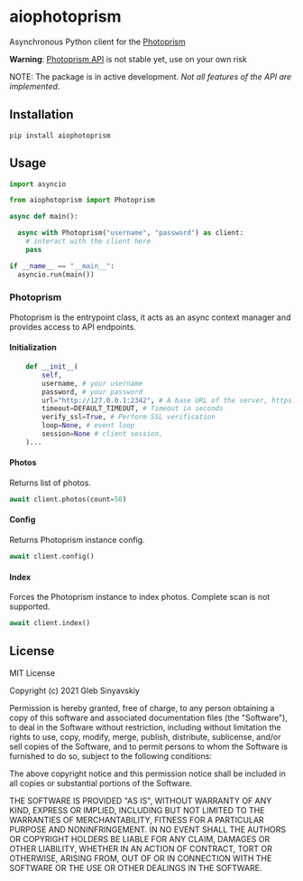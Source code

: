 # aiophotoprism

Asynchronous Python client for the [Photoprism](https://photoprism.app/)

**Warning**: [Photoprism API](https://docs.photoprism.org/developer-guide/frontend/rest-api/) is not stable yet,
use on your own risk

NOTE: The package is in active development. *Not all features of the API are implemented.*

## Installation
`pip install aiophotoprism`


## Usage

```python
import asyncio

from aiophotoprism import Photoprism

async def main():

  async with Photoprism("username", "password") as client:
    # interact with the client here
    pass

if __name__ == "__main__":
  asyncio.run(main())
```

### Photoprism
Photoprism is the entrypoint class, it acts as an async context manager and provides access to API endpoints.

#### Initialization

```python
    def __init__(
        self,
        username, # your username
        password, # your password
        url="http://127.0.0.1:2342", # A base URL of the server, https://syncthing.example.com:443/something is also possible
        timeout=DEFAULT_TIMEOUT, # Timeout in seconds
        verify_ssl=True, # Perform SSL verification
        loop=None, # event loop
        session=None # client session,
    )...
```

#### Photos

Returns list of photos.

```python
await client.photos(count=50)
```

#### Config

Returns Photoprism instance config.

```python
await client.config()
```

#### Index

Forces the Photoprism instance to index photos. Complete scan is not supported.

```python
await client.index()
```

## License

MIT License

Copyright (c) 2021 Gleb Sinyavskiy

Permission is hereby granted, free of charge, to any person obtaining a copy
of this software and associated documentation files (the "Software"), to deal
in the Software without restriction, including without limitation the rights
to use, copy, modify, merge, publish, distribute, sublicense, and/or sell
copies of the Software, and to permit persons to whom the Software is
furnished to do so, subject to the following conditions:

The above copyright notice and this permission notice shall be included in all
copies or substantial portions of the Software.

THE SOFTWARE IS PROVIDED "AS IS", WITHOUT WARRANTY OF ANY KIND, EXPRESS OR
IMPLIED, INCLUDING BUT NOT LIMITED TO THE WARRANTIES OF MERCHANTABILITY,
FITNESS FOR A PARTICULAR PURPOSE AND NONINFRINGEMENT. IN NO EVENT SHALL THE
AUTHORS OR COPYRIGHT HOLDERS BE LIABLE FOR ANY CLAIM, DAMAGES OR OTHER
LIABILITY, WHETHER IN AN ACTION OF CONTRACT, TORT OR OTHERWISE, ARISING FROM,
OUT OF OR IN CONNECTION WITH THE SOFTWARE OR THE USE OR OTHER DEALINGS IN THE
SOFTWARE.
